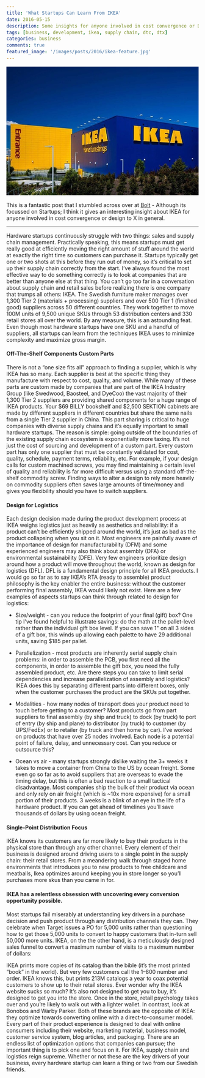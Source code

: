 ```yaml
---
title: 'What Startups Can Learn From IKEA'
date: 2016-05-15
description: Some insights for anyone involved in cost convergence or DtX in general.
tags: [business, development, ikea, supply chain, dtc, dtx]
categories: business
comments: true
featured_image: '/images/posts/2016/ikea-feature.jpg'
---
```


![](/images/posts/2016/ikea.jpg)

This is a fantastic post that I stumbled across over at [Bolt](https://blog.bolt.io/what-startups-can-learn-from-ikea-6a2fad86a5ff#.73bpbvkyf) - Although its focussed on Startups; I think it gives an interesting insight about IKEA for anyone involved in cost convergence or design to X in general.

---

Hardware startups continuously struggle with two things: sales and supply chain management. Practically speaking, this means startups must get really good at efficiently moving the right amount of stuff around the world at exactly the right time so customers can purchase it. Startups typically get one or two shots at this before they run out of money, so it’s critical to set up their supply chain correctly from the start.
I’ve always found the most effective way to do something correctly is to look at companies that are better than anyone else at that thing. You can’t go too far in a conversation about supply chain and retail sales before realizing there is one company that trumps all others: IKEA. The Swedish furniture maker manages over 1,300 Tier 2 (materials + processing) suppliers and over 500 Tier 1 (finished good) suppliers across 50 different countries. They work together to move 100M units of 9,500 unique SKUs through 53 distribution centers and 330 retail stores all over the world. By any measure, this is an astounding feat. Even though most hardware startups have one SKU and a handful of suppliers, all startups can learn from the techniques IKEA uses to minimize complexity and maximize gross margin.

#### Off-The-Shelf Components Custom Parts

There is not a “one size fits all” approach to finding a supplier, which is why IKEA has so many. Each supplier is best at the specific thing they manufacture with respect to cost, quality, and volume. While many of these parts are custom made by companies that are part of the IKEA Industry Group (like Swedwood, Baosteel, and DyeCoo) the vast majority of their 1,300 Tier 2 suppliers are providing shared components for a huge range of IKEA products.
Your $69 BILLY bookshelf and $2,500 SEKTION cabinets are made by different suppliers in different countries but share the same nails from a single Tier 2 supplier in China. This part sharing is critical to huge companies with diverse supply chains and it’s equally important to small hardware startups.
The reason is simple: going outside of the boundaries of the existing supply chain ecosystem is exponentially more taxing. It’s not just the cost of sourcing and development of a custom part. Every custom part has only one supplier that must be constantly validated for cost, quality, schedule, payment terms, reliability, etc. For example, if your design calls for custom machined screws, you may find maintaining a certain level of quality and reliability is far more difficult versus using a standard off-the-shelf commodity screw. Finding ways to alter a design to rely more heavily on commodity suppliers often saves large amounts of time/money and gives you flexibility should you have to switch suppliers.

#### Design for Logistics

Each design decision made during the product development process at IKEA weighs logistics just as heavily as aesthetics and reliability: if a product can’t be efficiently shipped around the world, it’s just as bad as the product collapsing when you sit on it. Most engineers are painfully aware of the importance of design for manufacturability (DFM) and some experienced engineers may also think about assembly (DFA) or environmental sustainability (DFE). Very few engineers prioritize design around how a product will move throughout the world, known as design for logistics (DFL). DFL is a fundamental design principle for all IKEA products. I would go so far as to say IKEA’s RTA (ready to assemble) product philosophy is the key enabler the entire business: without the customer performing final assembly, IKEA would likely not exist. Here are a few examples of aspects startups can think through related to design for logistics:

* Size/weight - can you reduce the footprint of your final (gift) box? One tip I’ve found helpful to illustrate savings: do the math at the pallet-level rather than the individual gift box level. If you can save 1" on all 3 sides of a gift box, this winds up allowing each palette to have 29 additional units, saving $185 per pallet.

* Parallelization - most products are inherently serial supply chain problems: in order to assemble the PCB, you first need all the components, in order to assemble the gift box, you need the fully assembled product, etc. Are there steps you can take to limit serial dependencies and increase parallelization of assembly and logistics? IKEA does this by separating different parts into different boxes, only when the customer purchases the product are the SKUs put together.

* Modalities - how many nodes of transport does your product need to touch before getting to a customer? Most products go from part suppliers to final assembly (by ship and truck) to dock (by truck) to port of entry (by ship and plane) to distributor (by truck) to customer (by UPS/FedEx) or to retailer (by truck and then home by car). I’ve worked on products that have over 25 nodes involved. Each node is a potential point of failure, delay, and unnecessary cost. Can you reduce or outsource this?

* Ocean vs air - many startups strongly dislike waiting the 3+ weeks it takes to move a container from China to the US by ocean freight. Some even go so far as to avoid suppliers that are overseas to evade the timing delay, but this is often a bad reaction to a small tactical disadvantage. Most companies ship the bulk of their product via ocean and only rely on air freight (which is ~10x more expensive) for a small portion of their products. 3 weeks is a blink of an eye in the life of a hardware product. If you can get ahead of timelines you’ll save thousands of dollars by using ocean freight.

#### Single-Point Distribution Focus

IKEA knows its customers are far more likely to buy their products in the physical store than through any other channel. Every element of their business is designed around driving users to a single point in the supply chain: their retail stores. From a meandering walk through staged home environments that introduces you to new products to free childcare and meatballs, Ikea optimizes around keeping you in store longer so you’ll purchases more skus than you came in for.

#### IKEA has a relentless obsession with uncovering every conversion opportunity possible.

Most startups fail miserably at understanding key drivers in a purchase decision and push product through any distribution channels they can. They celebrate when Target issues a PO for 5,000 units rather than questioning how to get those 5,000 units to convert to happy customers that in-turn sell 50,000 more units. IKEA, on the the other hand, is a meticulously designed sales funnel to convert a maximum number of visits to a maximum number of dollars:

IKEA prints more copies of its catalog than the bible (it’s the most printed “book” in the world). But very few customers call the 1–800 number and order. IKEA knows this, but prints 213M catalogs a year to coax potential customers to show up to their retail stores. Ever wonder why the IKEA website sucks so much? It’s also not designed to get you to buy, it’s designed to get you into the store. Once in the store, retail psychology takes over and you’re likely to walk out with a lighter wallet.
In contrast, look at Bonobos and Warby Parker. Both of these brands are the opposite of IKEA: they optimize towards converting online with a direct-to-consumer model. Every part of their product experience is designed to deal with online consumers including their website, marketing material, business model, customer service system, blog articles, and packaging.
There are an endless list of optimization options that companies can pursue; the important thing is to pick one and focus on it. For IKEA, supply chain and logistics reign supreme. Whether or not these are the key drivers of your business, every hardware startup can learn a thing or two from our Swedish friends.